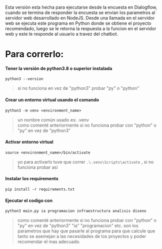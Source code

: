 Esta versión esta hecha para ejecutarse desde la encuesta en Dialogflow, cuando se termina de responder la encuesta se envian los parametros al servidor web desarrollado en NodeJS. Desde una llamada en el servidor web se ejecuta este programa en Python donde se obtiene el proyecto recomendado, luego se le retorna la respuesta a la funcion en el servidor web y este le responde al usuario a travez del chatbot.

# Para correrlo:

#### Tener la versión de python3.8 o superior instalada

    python3 --version
    
>si no funciona en vez de "python3" probar "py" o "python"

#### Crear un entorno virtual usando el comando

    python3 -m venv <environment_name> 

>un nombre común usado es: .venv  
>como comenté anteriormente si no funciona probar con "python" o "py" en vez de "python3"

#### Activar entorno virtual

    source <environment_name>/bin/activate 

>yo para activarlo tuve que correr `.\.venv\Scripts\activate` , si no funciona probar así

#### Instalar los requirements

    pip install -r requirements.txt

#### Ejecutar el codigo con

    python3 main.py ia programacion infraestructura analisis diseno

>como comenté anteriormente si no funciona probar con "python" o "py" en vez de "python3"
>"ia" "programacion" etc. son los parametros que hay que pasarle al programa para que calcule 
>que tanto se asemejan a las necesidades de los proyectos y poder recomendar el mas adecuado.